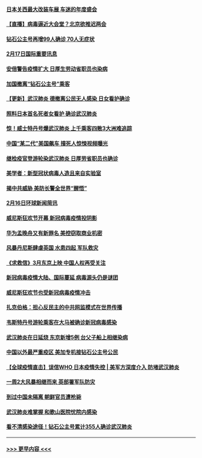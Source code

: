 #### [日本关西最大改装车展 车迷的年度盛会](../pages/prog202/a102779263.md?t=02172302) 
#### [【直播】病毒逼近大会堂？北京欲推迟两会](../pages/prog202/a102779191.md?t=02172302) 
#### [钻石公主号再增99人确诊 70人无症状](../pages/prog202/a102779137.md?t=02172302) 
#### [2月17日国际重要讯息](../pages/prog202/a102779069.md?t=02172302) 
#### [安倍警告疫情扩大 日厚生劳动省职员也染病](../pages/prog202/a102779077.md?t=02172302) 
#### [加国撤离“钻石公主号”乘客](../pages/prog202/a102779071.md?t=02172302) 
#### [【更新】武汉肺炎 德撤离公民无人感染 日女看护确诊](../pages/prog202/a102770740.md?t=02172302) 
#### [照料日本首名死者女看护 确诊武汉肺炎](../pages/prog202/a102778947.md?t=02172302) 
#### [惊！威士特丹号爆武汉肺炎 上千乘客四散3大洲难追踪](../pages/prog202/a102778921.md?t=02172302) 
#### [中国“某二代”美国飙车 撞死人惊悚视频曝光](../pages/prog202/a102778919.md?t=02172302) 
#### [继检疫官登游轮染武汉肺炎 日厚劳省职员也确诊](../pages/prog202/a102778913.md?t=02172302) 
#### [美学者：新型冠状病毒人造且来自实验室](../pages/prog202/a102778911.md?t=02172302) 
#### [揭中共威胁 美防长警全世界“醒悟”](../pages/prog202/a102778738.md?t=02172302) 
#### [2月16日环球新闻简讯](../pages/prog202/a102778702.md?t=02172302) 
#### [威尼斯狂欢节开幕 新冠病毒疫情投阴影](../pages/prog202/a102778707.md?t=02172302) 
#### [华为孟晚舟又有新罪名 美控窃取商业机密](../pages/prog202/a102778677.md?t=02172302) 
#### [风暴丹尼斯肆虐英国 水患四起 军队救灾](../pages/prog202/a102778679.md?t=02172302) 
#### [《求救信》3月东京上映 中国人权再受关注](../pages/prog202/a102778650.md?t=02172302) 
#### [新冠病毒疫情大陆、国际蔓延 病毒源头仍是谜团](../pages/prog202/a102778602.md?t=02172302) 
#### [威尼斯狂欢节也受新冠病毒疫情冲击](../pages/prog202/a102778596.md?t=02172302) 
#### [扎克伯格：担心反民主的中共网监模式在世界传播](../pages/prog202/a102778585.md?t=02172302) 
#### [韦斯特丹号游轮乘客在大马被确诊新冠病毒感染](../pages/prog202/a102778559.md?t=02172302) 
#### [武汉肺炎在日延烧 东京新增5例 台父子船上相继染病](../pages/prog202/a102778538.md?t=02172302) 
#### [中国以外最严重疫区 美加专机接钻石公主号公民](../pages/prog202/a102778473.md?t=02172302) 
#### [【全球疫情直击】误信WHO 日本疫情失控 | 美军方深度介入 防堵武汉肺炎](../pages/prog202/a102778478.md?t=02172302) 
#### [一周2大风暴相继而来 英部署军队防灾](../pages/prog202/a102778447.md?t=02172302) 
#### [到过中国未隔离 朝鲜官员遭枪毙](../pages/prog202/a102778383.md?t=02172302) 
#### [武汉肺炎难掌握 和歌山医院忧院内感染](../pages/prog202/a102778376.md?t=02172302) 
#### [看不清感染途径！钻石公主号累计355人确诊武汉肺炎](../pages/prog202/a102778335.md?t=02172302) 

----
#### [ >>> 更早内容 <<< ](../indexes/prog202-earlier.md)
